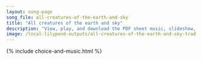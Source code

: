 ```yaml
---
layout: song-page
song_file: all-creatures-of-the-earth-and-sky
title: "All creatures of the earth and sky"
description: "View, play, and download the PDF sheet music, slideshow, and audio. Lyrics: All creatures of the earth and sky, come, kindred, lift your voices high,    alleluia, alleluia!  Bright burning sun with golden beam, soft shining mo... english theist 4part chords"
image: /local-lilypond-outputs/all-creatures-of-the-earth-and-sky-trad.png
---
```


{% include choice-and-music.html %}